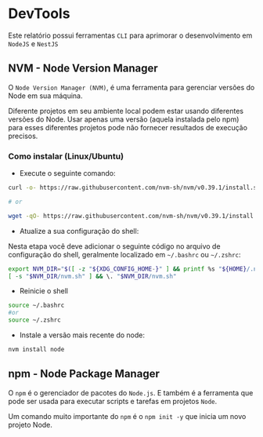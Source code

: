 # DevTools 

Este relatório possui ferramentas `CLI` para aprimorar o desenvolvimento em `NodeJS` e `NestJS`

## NVM - Node Version Manager 

O `Node Version Manager (NVM)`, é uma ferramenta para gerenciar versões do Node em sua máquina.

Diferente projetos em seu ambiente local podem estar usando diferentes versões
 do Node. Usar apenas uma versão (aquela instalada pelo npm) para esses diferentes projetos pode não fornecer resultados de execução precisos.

### Como instalar (Linux/Ubuntu)


- Execute o seguinte comando: 

```bash
curl -o- https://raw.githubusercontent.com/nvm-sh/nvm/v0.39.1/install.sh | bash

# or

wget -qO- https://raw.githubusercontent.com/nvm-sh/nvm/v0.39.1/install.sh | bash
```

- Atualize a sua configuração do shell:

Nesta etapa você deve adicionar o seguinte código no arquivo de configuração do shell, geralmente localizado em `~/.bashrc` ou `~/.zshrc`:


```bash
export NVM_DIR="$([ -z "${XDG_CONFIG_HOME-}" ] && printf %s "${HOME}/.nvm" || printf %s "${XDG_CONFIG_HOME}/nvm")"
[ -s "$NVM_DIR/nvm.sh" ] && \. "$NVM_DIR/nvm.sh"
```

- Reinicie o shell

```bash
source ~/.bashrc
#or
source ~/.zshrc
```

- Instale a versão mais recente do node:

```bash
nvm install node
```

## npm - Node Package Manager

O `npm` é o gerenciador de pacotes do `Node.js`. E também é a ferramenta que pode ser usada para executar scripts e tarefas em projetos `Node`.

Um comando muito importante do `npm` é o `npm init -y` que inicia um novo projeto Node.

